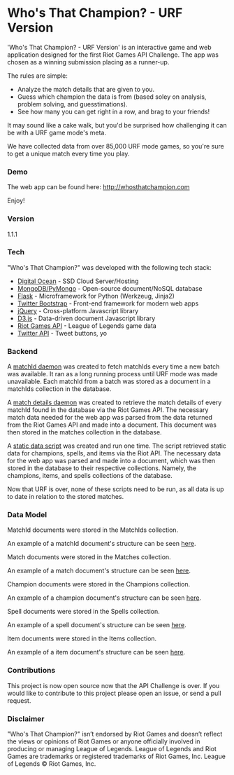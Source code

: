 # Who's That Champion? - URF Version

'Who's That Champion? - URF Version' is an interactive game and web application designed for the first Riot Games API Challenge.
The app was chosen as a winning submission placing as a runner-up.

The rules are simple:
  - Analyze the match details that are given to you.
  - Guess which champion the data is from (based soley on analysis, problem solving, and guesstimations).
  - See how many you can get right in a row, and brag to your friends!

It may sound like a cake walk, but you'd be surprised how challenging it can be with a URF game mode's meta.
 
We have collected data from over 85,000 URF mode games, so you're sure to get a unique match every time you play.

### Demo
The web app can be found here:
http://whosthatchampion.com

Enjoy!

### Version
1.1.1

### Tech

"Who's That Champion?" was developed with the following tech stack:

* [Digital Ocean](https://www.digitalocean.com/?refcode=487c619b6f74) - SSD Cloud Server/Hosting
* [MongoDB/PyMongo](https://api.mongodb.org/python/current/) - Open-source document/NoSQL database 
* [Flask](http://flask.pocoo.org/) - Microframework for Python (Werkzeug, Jinja2)
* [Twitter Bootstrap](http://getbootstrap.com/) - Front-end framework for modern web apps
* [jQuery](https://jquery.com/) - Cross-platform Javascript library
* [D3.js](http://d3js.org/) - Data-driven document Javascript library
* [Riot Games API](https://developer.riotgames.com/) - League of Legends game data
* [Twitter API](https://dev.twitter.com/web/overview) - Tweet buttons, yo

### Backend

A [matchId daemon](https://github.com/rithms/whos-that-champion/blob/master/FlaskApp/FlaskApp/daemon/match_ids_d.py) was created to fetch matchIds every time a new batch was available. It ran as a long running process until URF mode was 
made unavailable. Each matchId from a batch was stored as a document in a matchIds collection in the database.

A [match details daemon](https://github.com/rithms/whos-that-champion/blob/master/FlaskApp/FlaskApp/daemon/match_details_d.py) was created to retrieve the match details of every matchId found in the database via the Riot Games API. The necessary match
data needed for the web app was parsed from the data returned from the Riot Games API and made into a document. This document was then stored in the
matches collection in the database.

A [static data script](https://github.com/rithms/whos-that-champion/blob/master/FlaskApp/FlaskApp/scripts/static_data.py) was created and run one time. The script retrieved static data for champions, spells, and items via the Riot API.
The necessary data for the web app was parsed and made into a document, which was then stored in the database to their respective collections. Namely, the champions, items, and spells collections of the database.

Now that URF is over, none of these scripts need to be run, as all data is up to date in relation to the stored matches.

### Data Model

MatchId documents were stored in the MatchIds collection.

An example of a matchId document's structure can be seen [here](http://whosthatchampion.com/example_matchId_document/).


Match documents were stored in the Matches collection.

An example of a match document's structure can be seen [here](http://whosthatchampion.com/example_match_document/).


Champion documents were stored in the Champions collection.

An example of a champion document's structure can be seen [here](http://whosthatchampion.com/example_champion_document/).


Spell documents were stored in the Spells collection.

An example of a spell document's structure can be seen [here](http://whosthatchampion.com/example_spell_document/).


Item documents were stored in the Items collection.

An example of a item document's structure can be seen [here](http://whosthatchampion.com/example_item_document/).


### Contributions
This project is now open source now that the API Challenge is over.
If you would like to contribute to this project please open an issue, or send a pull request.

### Disclaimer
"Who's That Champion?" isn’t endorsed by Riot Games and doesn’t reflect the views or opinions 
of Riot Games or anyone officially involved in producing or managing League of Legends. League of Legends 
and Riot Games are trademarks or registered trademarks of Riot Games, Inc. League of Legends © Riot Games, Inc.
